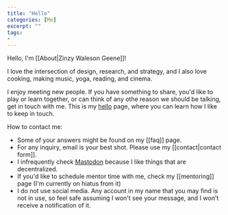 ```yaml
---
title: "Hello"
categories: [Me]
excerpt: ""
tags:
- 
---
```

Hello, I'm [[About|Zinzy Waleson Geene]]!

I love the intersection of design, research, and strategy, and I also love cooking, making music, yoga, reading, and cinema.

I enjoy meeting new people. If you have something to share, you'd like to play or learn together, or can think of any othe reason we should be talking, get in touch with me. This is my [hello](https://alastairjohnston.com/introducing-hello-pages/) page, where you can learn how I like to keep in touch.

How to contact me:
- Some of your answers might be found on my [[faq]] page.
- For any inquiry, email is your best shot. Please use my [[contact|contact form]].
- I infrequently check [Mastodon](https://tech.lgbt/@zinzy) because I like things that are decentralized.
- If you'd like to schedule mentor time with me, check my [[mentoring]] page (I'm currently on hiatus from it)
- I do not use social media. Any account in my name that you may find is not in use, so feel safe assuming I won't see your message, and I won't receive a notification of it.